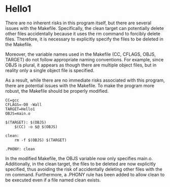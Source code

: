 # Hello1

There are no inherent risks in this program itself, but there are several issues with the Makefile. Specifically, the clean target can potentially delete other files accidentally because it uses the rm command to forcibly delete files. Therefore, it is necessary to explicitly specify the files to be deleted in the Makefile.

Moreover, the variable names used in the Makefile (CC, CFLAGS, OBJS, TARGET) do not follow appropriate naming conventions. For example, since OBJS is plural, it appears as though there are multiple object files, but in reality only a single object file is specified.

As a result, while there are no immediate risks associated with this program, there are potential issues with the Makefile. To make the program more robust, the Makefile should be properly modified.

```
CC=gcc
CFLAGS=-O0 -Wall
TARGET=Hello1
OBJS=main.o

$(TARGET): $(OBJS)
	$(CC) -o $@ $(OBJS)

clean:
	rm -f $(OBJS) $(TARGET)

.PHONY: clean
```

In the modified Makefile, the OBJS variable now only specifies main.o. Additionally, in the clean target, the files to be deleted are now explicitly specified, thus avoiding the risk of accidentally deleting other files with the rm command. Furthermore, a .PHONY rule has been added to allow clean to be executed even if a file named clean exists.

